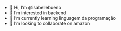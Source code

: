 - 👋 Hi, I’m @isabellebueno
- 👀 I’m interested in backend
- 🌱 I’m currently learning linguagem da programação
- 💞️ I’m looking to collaborate on amazon

<!---
isabellebueno/isabellebueno is a ✨ special ✨ repository because its `README.md` (this file) appears on your GitHub profile.
You can click the Preview link to take a look at your changes.
--->
